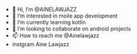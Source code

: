 - 👋 Hi, I’m @AINELAWJAZZ
- 👀 I’m interested in moile app development
- 🌱 I’m currently learning kotlin
- 💞️ I’m looking to collaborate on android projects
- 📫 How to reach me @Ainelawjazz
- instgram Aine Lawjazz

<!---
AINELAWJAZZ/AINELAWJAZZ is a ✨ special ✨ repository because its `README.md` (this file) appears on your GitHub profile.
You can click the Preview link to take a look at your changes.
--->
